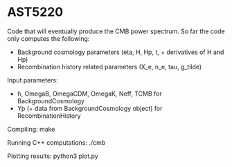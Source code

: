 # AST5220

Code that will eventually produce the CMB power spectrum. So far the code only computes the following:

  - Background cosmology parameters (eta, H, Hp, t, + derivatives of H and Hp)
  - Recombination history related parameters (X_e, n_e, tau, g_tilde)

Input parameters:
  - h, OmegaB, OmegaCDM, OmegaK, Neff, TCMB for BackgroundCosmology
  - Yp (+ data from BackgroundCosmology object) for RecombinationHistory

Compiling:
make

Running C++ computations:
./cmb

Plotting results:
python3 plot.py
